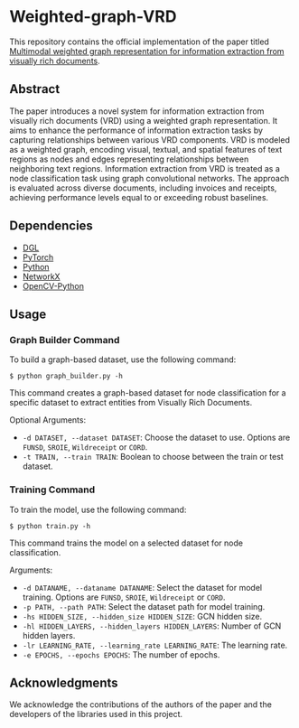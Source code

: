 # Weighted-graph-VRD

This repository contains the official implementation of the paper titled [Multimodal weighted graph representation for information extraction from visually rich documents](https://www.sciencedirect.com/science/article/abs/pii/S0925231223013462).

## Abstract

The paper introduces a novel system for information extraction from visually rich documents (VRD) using a weighted graph representation. It aims to enhance the performance of information extraction tasks by capturing relationships between various VRD components. VRD is modeled as a weighted graph, encoding visual, textual, and spatial features of text regions as nodes and edges representing relationships between neighboring text regions. Information extraction from VRD is treated as a node classification task using graph convolutional networks. The approach is evaluated across diverse documents, including invoices and receipts, achieving performance levels equal to or exceeding robust baselines.

## Dependencies

- [DGL](https://www.dgl.ai/)
- [PyTorch](https://pytorch.org/)
- [Python](https://www.python.org/)
- [NetworkX](https://networkx.org/documentation/stable/tutorial.html)
- [OpenCV-Python](https://opencv.org/)

## Usage

### Graph Builder Command

To build a graph-based dataset, use the following command:

```shell script
$ python graph_builder.py -h   
```

This command creates a graph-based dataset for node classification for a specific dataset to extract entities from Visually Rich Documents.

Optional Arguments:
- `-d DATASET, --dataset DATASET`: Choose the dataset to use. Options are `FUNSD`, `SROIE`, `Wildreceipt` or `CORD`.
- `-t TRAIN, --train TRAIN`: Boolean to choose between the train or test dataset.

### Training Command

To train the model, use the following command:

```shell script
$ python train.py -h
```

This command trains the model on a selected dataset for node classification.

Arguments:
- `-d DATANAME, --dataname DATANAME`: Select the dataset for model training. Options are `FUNSD`, `SROIE`, `Wildreceipt` or `CORD`.
- `-p PATH, --path PATH`: Select the dataset path for model training.
- `-hs HIDDEN_SIZE, --hidden_size HIDDEN_SIZE`: GCN hidden size.
- `-hl HIDDEN_LAYERS, --hidden_layers HIDDEN_LAYERS`: Number of GCN hidden layers.
- `-lr LEARNING_RATE, --learning_rate LEARNING_RATE`: The learning rate.
- `-e EPOCHS, --epochs EPOCHS`: The number of epochs.

## Acknowledgments
We acknowledge the contributions of the authors of the paper and the developers of the libraries used in this project.




